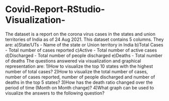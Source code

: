# Covid-Report-RStudio-Visualization-
The dataset is a report on the corona virus cases in the states and union territories of India as of 24 Aug 2021. This dataset contains 5 columns. They are:
a)State/UTs - Name of the state or Union territory in India
b)Total Cases - Total number of cases reported
c)Active - Total number of active cases
d)Discharged - Total number of people discharged
e)Deaths - Total number of deaths
The questions answered via visualization and graphical representation are:
1)How to visualize the top 10 states with the highest number of total cases?
2)How to visualize the total number of cases, number of cases reported, number of people discharged and number of deaths in the top 5 states?
3)How has the death ratio changed over the period of time (Month on Month change)?
4)What graph can be used to visualize the answers to the following question?
